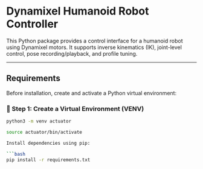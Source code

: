 # Dynamixel Humanoid Robot Controller

This Python package provides a control interface for a humanoid robot using Dynamixel motors. It supports inverse kinematics (IK), joint-level control, pose recording/playback, and profile tuning.

---

## Requirements

Before installation, create and activate a Python virtual environment:

### 🔧 Step 1: Create a Virtual Environment (VENV)

```bash
python3 -m venv actuator

source actuator/bin/activate

Install dependencies using pip:

```bash
pip install -r requirements.txt